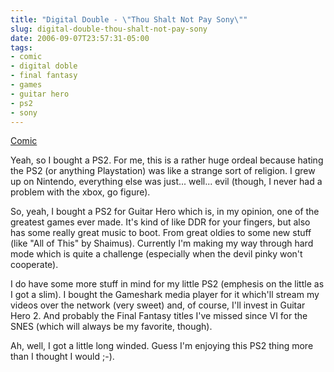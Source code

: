 ```yaml
---
title: "Digital Double - \"Thou Shalt Not Pay Sony\""
slug: digital-double-thou-shalt-not-pay-sony
date: 2006-09-07T23:57:31-05:00
tags:
- comic
- digital doble
- final fantasy
- games
- guitar hero
- ps2
- sony
---
```

[Comic](http://digitaldouble.smackjeeves.com/comics/60602/)

Yeah, so I bought a PS2. For me, this is a rather huge ordeal because hating the PS2 (or anything Playstation) was like a strange sort of religion. I grew up on Nintendo, everything else was just... well... evil (though, I never had a problem with the xbox, go figure).

So, yeah, I bought a PS2 for Guitar Hero which is, in my opinion, one of the greatest games ever made. It's kind of like DDR for your fingers, but also has some really great music to boot. From great oldies to some new stuff (like "All of This" by Shaimus). Currently I'm making my way through hard mode which is quite a challenge (especially when the devil pinky won't cooperate).

I do have some more stuff in mind for my little PS2 (emphesis on the little as I got a slim). I bought the Gameshark media player for it which'll stream my videos over the network (very sweet) and, of course, I'll invest in Guitar Hero 2. And probably the Final Fantasy titles I've missed since VI for the SNES (which will always be my favorite, though).

Ah, well, I got a little long winded. Guess I'm enjoying this PS2 thing more than I thought I would ;-).

